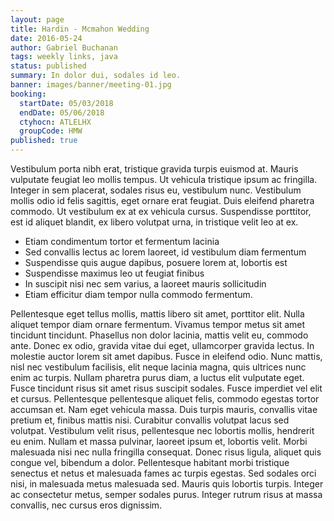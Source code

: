```yaml
---
layout: page
title: Hardin - Mcmahon Wedding
date: 2016-05-24
author: Gabriel Buchanan
tags: weekly links, java
status: published
summary: In dolor dui, sodales id leo.
banner: images/banner/meeting-01.jpg
booking:
  startDate: 05/03/2018
  endDate: 05/06/2018
  ctyhocn: ATLELHX
  groupCode: HMW
published: true
---
```

Vestibulum porta nibh erat, tristique gravida turpis euismod at. Mauris vulputate feugiat leo mollis tempus. Ut vehicula tristique ipsum ac fringilla. Integer in sem placerat, sodales risus eu, vestibulum nunc. Vestibulum mollis odio id felis sagittis, eget ornare erat feugiat. Duis eleifend pharetra commodo. Ut vestibulum ex at ex vehicula cursus. Suspendisse porttitor, est id aliquet blandit, ex libero volutpat urna, in tristique velit leo at ex.

* Etiam condimentum tortor et fermentum lacinia
* Sed convallis lectus ac lorem laoreet, id vestibulum diam fermentum
* Suspendisse quis augue dapibus, posuere lorem at, lobortis est
* Suspendisse maximus leo ut feugiat finibus
* In suscipit nisi nec sem varius, a laoreet mauris sollicitudin
* Etiam efficitur diam tempor nulla commodo fermentum.

Pellentesque eget tellus mollis, mattis libero sit amet, porttitor elit. Nulla aliquet tempor diam ornare fermentum. Vivamus tempor metus sit amet tincidunt tincidunt. Phasellus non dolor lacinia, mattis velit eu, commodo ante. Donec ex odio, gravida vitae dui eget, ullamcorper gravida lectus. In molestie auctor lorem sit amet dapibus. Fusce in eleifend odio. Nunc mattis, nisl nec vestibulum facilisis, elit neque lacinia magna, quis ultrices nunc enim ac turpis. Nullam pharetra purus diam, a luctus elit vulputate eget. Fusce tincidunt risus sit amet risus suscipit sodales. Fusce imperdiet vel elit et cursus. Pellentesque pellentesque aliquet felis, commodo egestas tortor accumsan et. Nam eget vehicula massa. Duis turpis mauris, convallis vitae pretium et, finibus mattis nisi. Curabitur convallis volutpat lacus sed volutpat. Vestibulum velit risus, pellentesque nec lobortis mollis, hendrerit eu enim.
Nullam et massa pulvinar, laoreet ipsum et, lobortis velit. Morbi malesuada nisi nec nulla fringilla consequat. Donec risus ligula, aliquet quis congue vel, bibendum a dolor. Pellentesque habitant morbi tristique senectus et netus et malesuada fames ac turpis egestas. Sed sodales orci nisi, in malesuada metus malesuada sed. Mauris quis lobortis turpis. Integer ac consectetur metus, semper sodales purus. Integer rutrum risus at massa convallis, nec cursus eros dignissim.
